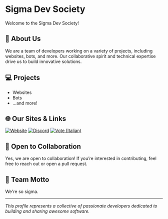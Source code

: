 # Sigma Dev Society

Welcome to the Sigma Dev Society!

## 👥 About Us
We are a team of developers working on a variety of projects, including websites, bots, and more. Our collaborative spirit and technical expertise drive us to build innovative solutions.

## 💻 Projects
- Websites
- Bots
- ...and more!

## 🌐 Our Sites & Links

[![Website](https://img.shields.io/badge/Main%20Website-sigmadevelopers.xyz-blue?style=for-the-badge)](https://sigmadevelopers.xyz)
[![Discord](https://img.shields.io/badge/Discord-Join%20Us-5865F2?logo=discord&logoColor=white&style=for-the-badge)](https://discord.sigmadevelopers.xyz)
[![Vote (Italian)](https://img.shields.io/badge/Vote%20(Italian)-vote.sigmadevelopers.xyz-success?style=for-the-badge)](https://vote.sigmadevelopers.xyz)

## 🚀 Open to Collaboration
Yes, we are open to collaboration! If you’re interested in contributing, feel free to reach out or open a pull request.

## 🦾 Team Motto
We're so sigma.

---

*This profile represents a collective of passionate developers dedicated to building and sharing awesome software.*
